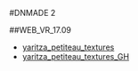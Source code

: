#DNMADE 2

##WEB_VR_17.09
* [yaritza_petiteau_textures](../WEB_VR_v1_index_html/demo_VR.html)
* [yaritza_petiteau_textures_GH](https://ytzhtml.github.io/WEB_VR_v1/demo_VR.html)
